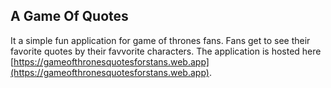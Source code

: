 
## A Game Of Quotes

It a simple fun application for game of thrones fans.
Fans get to see their favorite quotes by their favvorite characters.
The application is hosted here [https://gameofthronesquotesforstans.web.app](https://gameofthronesquotesforstans.web.app).


